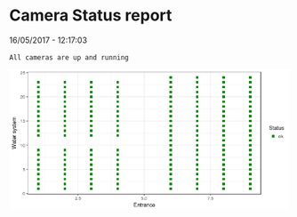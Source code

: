 Camera Status report
================
16/05/2017 - 12:17:03

    All cameras are up and running

![](camreport_files/figure-markdown_github/unnamed-chunk-2-1.png)
